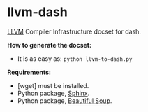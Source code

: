 llvm-dash
=========

[LLVM](http://llvm.org/) Compiler Infrastructure docset for dash.

__How to generate the docset:__

- It is as easy as:
``
	python llvm-to-dash.py	
``

__Requirements:__

- [wget] must be installed.
- Python package, [Sphinx](http://sphinx-doc.org/).
- Python package, [Beautiful Soup](https://pypi.python.org/pypi/beautifulsoup4/4.3.2).

